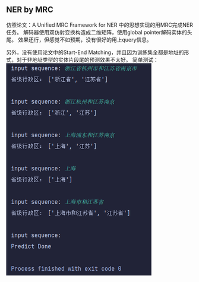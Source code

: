 ## NER by MRC 
仿照论文：A Unified MRC Framework for NER 中的思想实现的用MRC完成NER任务。
解码器使用双仿射变换构造成二维矩阵，使用global pointer解码实体的头尾。
效果还行，但感觉不如预期，没有很好的用上query信息。

另外，没有使用论文中的Start-End Matching，并且因为训练集全都是地址的形式，对于非地址类型的实体片段尾的预测效果不太好。
简单测试：![](./single_test.png)